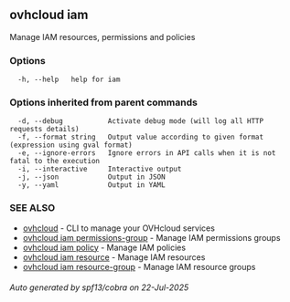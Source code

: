 ## ovhcloud iam

Manage IAM resources, permissions and policies

### Options

```
  -h, --help   help for iam
```

### Options inherited from parent commands

```
  -d, --debug           Activate debug mode (will log all HTTP requests details)
  -f, --format string   Output value according to given format (expression using gval format)
  -e, --ignore-errors   Ignore errors in API calls when it is not fatal to the execution
  -i, --interactive     Interactive output
  -j, --json            Output in JSON
  -y, --yaml            Output in YAML
```

### SEE ALSO

* [ovhcloud](ovhcloud.md)	 - CLI to manage your OVHcloud services
* [ovhcloud iam permissions-group](ovhcloud_iam_permissions-group.md)	 - Manage IAM permissions groups
* [ovhcloud iam policy](ovhcloud_iam_policy.md)	 - Manage IAM policies
* [ovhcloud iam resource](ovhcloud_iam_resource.md)	 - Manage IAM resources
* [ovhcloud iam resource-group](ovhcloud_iam_resource-group.md)	 - Manage IAM resource groups

###### Auto generated by spf13/cobra on 22-Jul-2025
